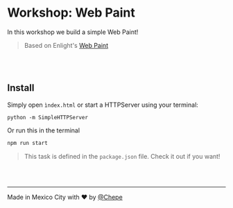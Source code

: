 # Workshop: Web Paint

In this workshop we build a simple Web Paint!

> Based on Enlight's [Web Paint](https://enlight.nyc/web-paint#project)

<br><br>

## Install

Simply open `ìndex.html` or start a HTTPServer using your terminal:

```
python -m SimpleHTTPServer
```

Or run this in the terminal

```sh
npm run start
```

> This task is defined in the `package.json` file. Check it out if you want!


<br><br>

---

Made in Mexico City with ❤️ by [@Chepe](https://twitter.com/Chepe)
